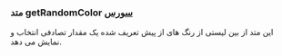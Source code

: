 <h3>
 متد getRandomColor
<a class="ext-link" href="classes_Tetris_Gameplay.js.html#line24" >سورس</a>
</h3>
این متد از بین لیستی از رنگ های از پیش تعریف شده یک مقدار تصادفی انتخاب و نمایش می دهد.
